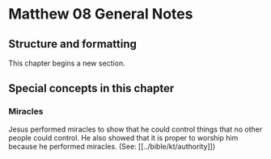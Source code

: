 # Matthew 08 General Notes
## Structure and formatting

This chapter begins a new section.

## Special concepts in this chapter

### Miracles

Jesus performed miracles to show that he could control things that no other people could control. He also showed that it is proper to worship him because he performed miracles. (See: [[../bible/kt/authority]])